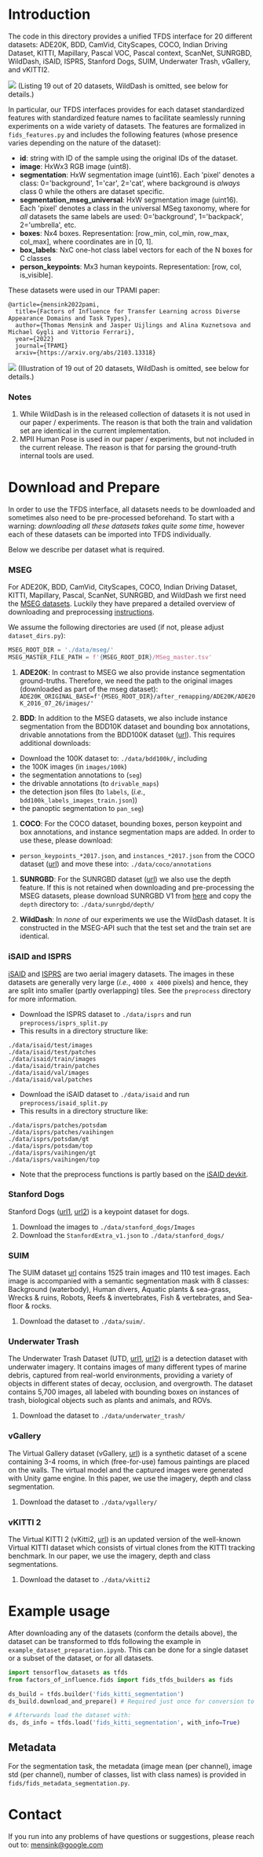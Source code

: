 # Introduction

The code in this directory provides a unified TFDS interface for 20 different 
datasets: ADE20K, BDD, CamVid, CityScapes, COCO, Indian Driving Dataset, KITTI,
Mapillary, Pascal VOC, Pascal context, ScanNet, SUNRGBD, WildDash, iSAID, ISPRS, 
Stanford Dogs, SUIM, Underwater Trash, vGallery, and vKITTI2.

![](imgs/fids_datasets_table.png)
(Listing 19 out of 20 datasets, WildDash is omitted, see below for details.)

In particular, our TFDS interfaces provides for each dataset standardized 
features with standardized feature names to facilitate seamlessly running 
experiments on a wide variety of datasets. The features are formalized in 
`fids_features.py` and includes the following features (whose presence varies 
depending on the nature of the dataset):

- **id**: string with ID of the sample using the original IDs of the dataset.
- **image**: HxWx3 RGB image (uint8).
- **segmentation**: HxW segmentation image (uint16). Each 'pixel' denotes a 
class: 0='background', 1='car', 2='cat', where background is *always* class 0
while the others are dataset specific.
- **segmentation_mseg_universal**: HxW segmentation image (uint16). Each 'pixel' 
denotes a class in the universal MSeg taxonomy, where for *all* datasets the
same labels are used: 0='background', 1='backpack', 2='umbrella', etc.
- **boxes**: Nx4 boxes. Representation: [row_min, col_min, row_max, col_max], 
where coordinates are in [0, 1].
- **box_labels**: NxC one-hot class label vectors for each of the N boxes for C 
classes
- **person_keypoints**: Mx3 human keypoints. Representation: [row, col, is_visible].

These datasets were used in our TPAMI paper:

```
@article={mensink2022pami,
  title={Factors of Influence for Transfer Learning across Diverse Appearance Domains and Task Types},
  author={Thomas Mensink and Jasper Uijlings and Alina Kuznetsova and Michael Gygli and Vittorio Ferrari},
  year={2022}
  journal={TPAMI}
  arxiv={https://arxiv.org/abs/2103.13318}
```

![](imgs/fids_datasets.jpg)
(Illustration of 19 out of 20 datasets, WildDash is omitted, see below for details.)

### Notes

1. While WildDash is in the released collection of datasets it is not used in our paper / experiments. The reason is that both the train and validation set are identical in the current implementation.
2. MPII Human Pose is used in our paper / experiments, but not included in the current release. The reason is that for parsing the ground-truth internal tools are used. 

# Download and Prepare
In order to use the TFDS interface, all datasets needs to be downloaded and 
sometimes also need to be pre-processed beforehand. To start with a warning: *downloading all these datasets takes quite some time*, however each of these datasets can be imported into TFDS individually.

Below we describe per dataset what is required.

### MSEG
For ADE20K, BDD, CamVid, CityScapes, COCO, Indian Driving Dataset, KITTI, Mapillary, Pascal, ScanNet, SUNRGBD, and WildDash we first need the [MSEG datasets](https://github.com/mseg-dataset/mseg-api).
Luckily they have prepared a detailed overview of downloading and preprocessing [instructions](https://github.com/mseg-dataset/mseg-api/blob/master/download_scripts/README.md).

We assume the following directories are used (if not, please adjust `dataset_dirs.py`):

```python
MSEG_ROOT_DIR = './data/mseg/'
MSEG_MASTER_FILE_PATH = f'{MSEG_ROOT_DIR}/MSeg_master.tsv'
```

1. **ADE20K**: In contrast to MSEG we also provide instance segmentation ground-truths.
Therefore, we need the path to the original images (downloaded as part of the mseg dataset):
`ADE20K_ORIGINAL_BASE=f'{MSEG_ROOT_DIR}/after_remapping/ADE20K/ADE20K_2016_07_26/images/'`

1. **BDD**: In addition to the MSEG datasets, we also include instance segmentation from the BDD10K dataset and bounding box annotations, drivable annotations from the BDD100K dataset ([url](https://bdd-data.berkeley.edu/)). This requires additional downloads:
  - Download the 100K dataset to:
  `./data/bdd100k/`, including
  - the 100K images (in `images/100k`)
  - the segmentation annotations to (`seg`)
  - the drivable annotations (to `drivable_maps`)
  - the detection json files (to `labels`, (*i.e.*, `bdd100k_labels_images_train.json`))
  - the panoptic segmentation to `pan_seg`)

1. **COCO**: For the COCO dataset, bounding boxes, person keypoint and box annotations, and instance segmentation maps are added. In order to use these, please download:
  - `person_keypoints_*2017.json`, and `instances_*2017.json` from the COCO dataset ([url](https://cocodataset.org/#download)) and move these into:
  `./data/coco/annotations`

1. **SUNRGBD**: For the SUNRGBD dataset ([url](https://rgbd.cs.princeton.edu/)) we also use the depth feature. If this is not retained when downloading and pre-processing the MSEG datasets, please download SUNRGBD V1 from [here](https://rgbd.cs.princeton.edu/) and copy the `depth` directory to: `./data/sunrgbd/depth/`

1. **WildDash**: In *none* of our experiments we use the WildDash dataset. It is constructed in the MSEG-API such that the test set and the train set are identical.

### iSAID and ISPRS
[iSAID](https://captain-whu.github.io/iSAID/) and [ISPRS](https://www.isprs.org/education/benchmarks/UrbanSemLab/Default.aspx) are two aerial imagery datasets. The images in these datasets are generally very large (*i.e.*, `4000 x 4000` pixels) and hence, they are split into smaller (partly overlapping) tiles. See the `preprocess` directory for more information.

  - Download the ISPRS dataset to `./data/isprs` and run `preprocess/isprs_split.py`
  - This results in a directory structure like:
  ```
  ./data/isaid/test/images
  ./data/isaid/test/patches
  ./data/isaid/train/images
  ./data/isaid/train/patches
  ./data/isaid/val/images
  ./data/isaid/val/patches  
  ```
  - Download the iSAID dataset to `./data/isaid` and run `preprocess/isaid_split.py`
  - This results in a directory structure like:
  ```
  ./data/isprs/patches/potsdam
  ./data/isprs/patches/vaihingen
  ./data/isprs/potsdam/gt
  ./data/isprs/potsdam/top
  ./data/isprs/vaihingen/gt
  ./data/isprs/vaihingen/top
```
  - Note that the preprocess functions is partly based on the [iSAID devkit](https://github.com/CAPTAIN-WHU/iSAID_Devkit).

### Stanford Dogs
Stanford Dogs ([url1](https://github.com/benjiebob/StanfordExtra), [url2](http://vision.stanford.edu/aditya86/ImageNetDogs/)) is a keypoint dataset for dogs. 

1. Download the images to `./data/stanford_dogs/Images`
1. Download the `StanfordExtra_v1.json` to `./data/stanford_dogs/`

### SUIM
The SUIM dataset [url](https://irvlab.cs.umn.edu/resources/suim-dataset) 
contains 1525 train images and 110 test images. Each image is accompanied with 
a semantic segmentation mask with 8 classes:
Background (waterbody), Human divers, Aquatic plants \& sea-grass, Wrecks \&
ruins, Robots, Reefs \& invertebrates, Fish \& vertebrates, and Sea-floor
\& rocks.

1. Download the dataset to `./data/suim/`.

### Underwater Trash
The Underwater Trash Dataset (UTD, [url1](http://irvlab.cs.umn.edu/resources/trash-icra19), [url2](https://conservancy.umn.edu/handle/11299/214366)) is a detection dataset with underwater imagery.
It contains images of many different types of marine debris, captured from 
real-world environments, providing a variety of objects in different states of 
decay, occlusion, and overgrowth. The dataset contains 5,700 images, all labeled
with bounding boxes on instances of trash, biological objects such as plants and 
animals, and ROVs.

1. Download the dataset to `./data/underwater_trash/`


### vGallery
The Virtual Gallery dataset (vGallery, [url](https://europe.naverlabs.com/research/3d-vision/virtual-gallery-dataset/)) is a synthetic dataset of a scene containing 3-4 
rooms, in which (free-for-use) famous paintings are placed on the walls. 
The virtual model and the captured images were generated with Unity game engine.
In this paper, we use the imagery, depth and class segmentation.

1. Download the dataset to `./data/vgallery/`

### vKITTI 2
The Virtual KITTI 2 (vKitti2, [url](https://europe.naverlabs.com/Research/Computer-Vision/Proxy-Virtual-Worlds)) is an updated version of the well-known Virtual KITTI 
dataset which consists of virtual clones from the KITTI tracking benchmark. 
In our paper, we use the imagery, depth and class segmentations.

1. Download the dataset to `./data/vkitti2`

# Example usage
After downloading any of the datasets (conform the details above), the dataset can be transformed to tfds following the example in `example_dataset_preparation.ipynb`. This can be done for a single dataset or a subset of the dataset, or for all datasets.

```python
import tensorflow_datasets as tfds
from factors_of_influence.fids import fids_tfds_builders as fids

ds_build = tfds.builder('fids_kitti_segmentation')
ds_build.download_and_prepare() # Required just once for conversion to TFDS.

# Afterwards load the dataset with:
ds, ds_info = tfds.load('fids_kitti_segmentation', with_info=True)
```

## Metadata
For the segmentation task, the metadata (image mean (per channel), image std 
(per channel), number of classes, list with class names) is provided in `fids/fids_metadata_segmentation.py`.

# Contact

If you run into any problems of have questions or suggestions, please reach out to: mensink@google.com

